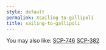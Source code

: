 ```yaml
---
style: default
permalink: Xsailing-to-gallipoli
title: sailing-to-gallipoli
---
```

You may also like:
[SCP-746](http://scp-wiki.net/scp-746)
[SCP-382](http://scp-wiki.net/scp-382)
